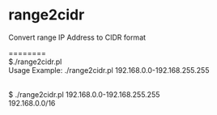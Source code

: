 range2cidr
========

Convert range IP Address to CIDR format

========<br />
$./range2cidr.pl<br /> 
Usage Example: ./range2cidr.pl 192.168.0.0-192.168.255.255<br /><br />

$ ./range2cidr.pl 192.168.0.0-192.168.255.255<br />
192.168.0.0/16
